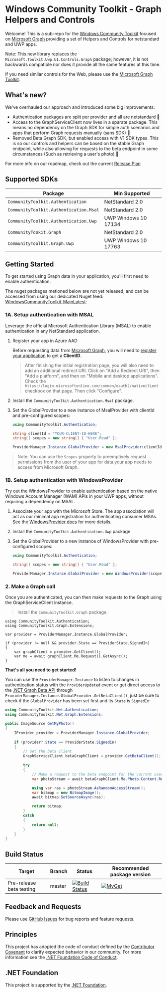 # Windows Community Toolkit - Graph Helpers and Controls

Welcome! This is a sub-repo for the [Windows Community Toolkit](https://aka.ms/wct) focused on [Microsoft Graph](https://developer.microsoft.com/en-us/graph/) providing a set of Helpers and Controls for netstandard and UWP apps.

Note: This new library replaces the `Microsoft.Toolkit.Uwp.UI.Controls.Graph` package; however, it is not backwards compatible nor does it provide all the same features at this time.

If you need similar controls for the Web, please use the [Microsoft Graph Toolkit](https://aka.ms/mgt).

## What's new?

We've overhauled our approach and introduced some big improvements:

- Authentication packages are split per provider and all are netstandard 🎉
- Access to the GraphServiceClient now lives in a sparate package. This means no dependency on the Graph SDK for simple auth scenarios and apps that perform Graph requests manually (sans SDK) 🥳
- Removed Beta Graph SDK, but enabled access with V1 SDK types. This is so our controls and helpers can be based on the stable Graph endpoint, while also allowing for requests to the beta endpoint in some circumstances (Such as retrieving a user's photo) 🎈

For more info on our roadmap, check out the current [Release Plan](https://github.com/windows-toolkit/Graph-Controls/issues/81)

## <a name="supported"></a> Supported SDKs

| Package | Min Supported |
|--|--|
| `CommunityToolkit.Authentication` | NetStandard 2.0 |
| `CommunityToolkit.Authentication.Msal` | NetStandard 2.0 |
| `CommunityToolkit.Authentication.Uwp` | UWP Windows 10 17134 |
| `CommunityTookit.Graph` | NetStandard 2.0 |
| `CommunityToolkit.Graph.Uwp` | UWP Windows 10 17763 |

## <a name="documentation"></a> Getting Started

To get started using Graph data in your application, you'll first need to enable authentication.

The nuget packages metioned below are not yet released, and can be accessed from using our dedicated Nuget feed: [WindowsCommunityToolkit-MainLatest](https://pkgs.dev.azure.com/dotnet/WindowsCommunityToolkit/_packaging/WindowsCommunityToolkit-MainLatest/nuget/v3/index.json):

### 1A. Setup authentication with MSAL

Leverage the official Microsoft Authentication Library (MSAL) to enable authentication in any NetStandard application.

1. Register your app in Azure AAD
    
    Before requesting data from [Microsoft Graph](https://graph.microsoft.com), you will need to [register your application](https://docs.microsoft.com/en-us/azure/active-directory/develop/quickstart-register-app) to get a **ClientID**.

    > After finishing the initial registration page, you will also need to add an additional redirect URI. Click on "Add a Redirect URI", then "Add a platform", and then on "Mobile and desktop applications". Check the `https://login.microsoftonline.com/common/oauth2/nativeclient` checkbox on that page. Then click "Configure".

3. Install the `CommunityToolkit.Authentication.Msal` package.
4. Set the GlobalProvder to a new instance of MsalProvider with clientId and pre-configured scopes:
    
    ```csharp
    using CommunityToolkit.Authentication;

    string clientId = "YOUR-CLIENT-ID-HERE";
    string[] scopes = new string[] { "User.Read" };

    ProviderManager.Instance.GlobalProvider = new MsalProvider(clientId, scopes);
    ```

> Note: You can use the `Scopes` property to preemptively request permissions from the user of your app for data your app needs to access from Microsoft Graph.

### 1B. Setup authentication with WindowsProvider

Try out the WindowsProvider to enable authentication based on the native Windows Account Manager (WAM) APIs in your UWP apps, without requiring a dependency on MSAL.

1. Associate your app with the Microsoft Store. The app association will act as our minimal app registration for authenticating consumer MSAs. See the [WindowsProvider docs](https://github.com/windows-toolkit/Graph-Controls/edit/main/Docs/WindowsProvider.md) for more details.
1. Install the `CommunityToolkit.Authentication.Uwp` package
1. Set the GlobalProvider to a new instance of WindowsProvider with pre-configured scopes:

    ```csharp
    using CommunityToolkit.Authentication;

    string[] scopes = new string[] { "User.Read" };

    ProviderManager.Instance.GlobalProvider = new WindowsProvider(scopes);
    ```

### 2. Make a Graph call

Once you are authenticated, you can then make requests to the Graph using the GraphServiceClient instance.

> Install the `CommunityToolkit.Graph` package.

```
using CommunityToolkit.Authentication;
using CommunityToolkit.Graph.Extensions;

var provider = ProviderManager.Instance.GlobalProvider;

if (provider != null && provider.State == ProviderState.SignedIn)
{
    var graphClient = provider.GetClient();
    var me = await graphClient.Me.Request().GetAsync();
}
```

**That's all you need to get started!**

You can use the `ProviderManager.Instance` to listen to changes in authentication status with the `ProviderUpdated` event or get direct access to the [.NET Graph Beta API](https://github.com/microsoftgraph/msgraph-beta-sdk-dotnet) through `ProviderManager.Instance.GlobalProvider.GetBetaClient()`, just be sure to check if the `GlobalProvider` has been set first and its `State` is `SignedIn`:

```csharp
using CommunityToolkit.Net.Authentication;
using CommunityToolkit.Net.Graph.Extensions;

public ImageSource GetMyPhoto()
{
    IProvider provider = ProviderManager.Instance.GlobalProvider;
    
    if (provider?.State == ProviderState.SignedIn)
    {
        // Get the beta client
        GraphServiceClient betaGraphClient = provider.GetBetaClient();

        try
        {
            // Make a request to the beta endpoint for the current user's photo.
            var photoStream = await betaGraphClient.Me.Photo.Content.Request().GetAsync();

            using var ras = photoStream.AsRandomAccessStream();
            var bitmap = new BitmapImage();
            await bitmap.SetSourceAsync(ras);

            return bitmap;
        }
        catch
        {
            return null;
        }
    }
}
```

## Build Status
| Target | Branch | Status | Recommended package version |
| ------ | ------ | ------ | ------ |
| Pre-release beta testing | master | [![Build Status](https://dev.azure.com/dotnet/WindowsCommunityToolkit/_apis/build/status/windows-toolkit.Graph-Controls?branchName=master)](https://dev.azure.com/dotnet/WindowsCommunityToolkit/_build/latest?definitionId=102&branchName=master) | [![MyGet](https://img.shields.io/dotnet.myget/uwpcommunitytoolkit/vpre/Microsoft.Toolkit.Graph.svg)](https://dotnet.myget.org/gallery/uwpcommunitytoolkit) |

## Feedback and Requests
Please use [GitHub Issues](https://github.com/windows-toolkit/Graph-Controls/issues) for bug reports and feature requests.

## Principles
This project has adopted the code of conduct defined by the [Contributor Covenant](http://contributor-covenant.org/)
to clarify expected behavior in our community.
For more information see the [.NET Foundation Code of Conduct](http://dotnetfoundation.org/code-of-conduct).

## .NET Foundation
This project is supported by the [.NET Foundation](http://dotnetfoundation.org).
